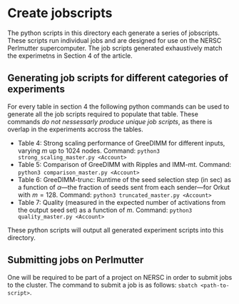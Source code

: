 # Create jobscripts

The python scripts in this directory each generate a series of jobscripts. These scripts run individual jobs and are designed for use on the NERSC Perlmutter supercomputer. The job scripts generated exhaustively match the experimetns in Section 4 of the article. 

## Generating job scripts for different categories of experiments

For every table in section 4 the following python commands can be used to generate all the job scripts required to populate that table. These commands *do not nessessarly produce unique job scripts*, as there is overlap in the experiments accross the tables.
* Table 4: Strong scaling performance of GreeDIMM for different inputs, varying $m$ up to $1024$ nodes. 
Command: `python3 strong_scaling_master.py <Account>`
* Table 5: Comparison of GreeDIMM with Ripples and IMM-mt. 
Command: `python3 comparison_master.py <Account>`
* Table 6: GreeDIMM-trunc: Runtime of the seed selection step (in sec) as a function of $\alpha$—the fraction of seeds sent from each sender—for Orkut with $m = 128$. 
Command: `python3 truncated_master.py <Account>`
* Table 7: Quality (measured in the expected number of activations
from the output seed set) as a function of $m$.
Command: `python3 quality_master.py <Account>`

These python scripts will output all generated experiment scripts into this directory.

## Submitting jobs on Perlmutter

One will be required to be part of a project on NERSC in order to submit jobs to the cluster. The command to submit a job is as follows: `sbatch <path-to-script>`.